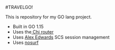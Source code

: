 #TRAVELGO!

This is repository for my GO lang project.

- Built in GO 1.15
- Uses the[ Chi router](github.com/go-chi/chi)
- Uses [Alex Edwards](github.com/alexedwards/scs/v2) SCS session management
- Uses [nosurf](github.com/justinas/nosurf)
